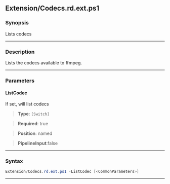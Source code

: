 
Extension/Codecs.rd.ext.ps1
---------------------------
### Synopsis
Lists codecs

---
### Description

Lists the codecs available to ffmpeg.

---
### Parameters
#### **ListCodec**

If set, will list codecs



> **Type**: ```[Switch]```

> **Required**: true

> **Position**: named

> **PipelineInput**:false



---
### Syntax
```PowerShell
Extension/Codecs.rd.ext.ps1 -ListCodec [<CommonParameters>]
```
---




